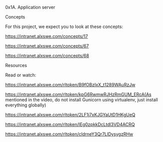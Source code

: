 0x1A. Application server

Concepts

For this project, we expect you to look at these concepts:

https://intranet.alxswe.com/concepts/17

https://intranet.alxswe.com/concepts/67

https://intranet.alxswe.com/concepts/68

Resources

Read or watch:

https://intranet.alxswe.com/rltoken/B9fOBzIxX_t1289WAuRzJw

https://intranet.alxswe.com/rltoken/kpG6RwmwRJHzRmGUM_ERcA(As mentioned in the video, do not install Gunicorn using virtualenv, just install everything globally)

https://intranet.alxswe.com/rltoken/2LF1j7xKJGYaUtD1HKgUeQ

https://intranet.alxswe.com/rltoken/lEg0zpkkDcLtdl3VD4ACRQ

https://intranet.alxswe.com/rltoken/cldrneY3Qr7LlDysygzRHw
